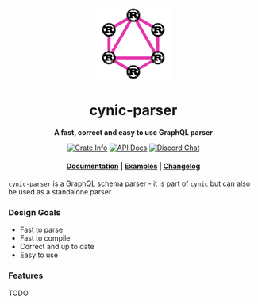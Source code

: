 <div align="center">
  <img src="https://github.com/obmarg/cynic/raw/main/logo.png" width="150"/>
  <h1>cynic-parser</h1>

  <p>
    <strong>A fast, correct and easy to use GraphQL parser</strong>
  </p>

  <p>
    <a href="https://crates.io/crates/cynic"><img alt="Crate Info" src="https://img.shields.io/crates/v/cynic-parser.svg"/></a>
    <a href="https://docs.rs/cynic-parser/"><img alt="API Docs" src="https://img.shields.io/docsrs/cynic-parser"/></a>
    <a href="https://discord.gg/Y5xDmDP"><img alt="Discord Chat" src="https://img.shields.io/discord/754633560933269544"/></a>
  </p>

  <h4>
    <a href="https://docs.rs/cynic-parser">Documentation</a>
    <span> | </span>
    <a href="https://github.com/obmarg/cynic/tree/main/cynic-parser/examples/examples">Examples</a>
    <span> | </span>
    <a href="https://github.com/obmarg/cynic/blob/main/cynic-parser/CHANGELOG.md">Changelog</a>
  </h4>
</div>

`cynic-parser` is a GraphQL schema parser - it is part of `cynic` but can also
be used as a standalone parser.

### Design Goals

- Fast to parse
- Fast to compile
- Correct and up to date
- Easy to use

### Features

TODO
